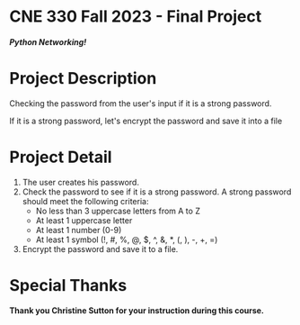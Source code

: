 # CNE 330 Fall 2023 - Final Project

##### Python Networking!

# Project Description
Checking the password from the user's input if it is a strong password.

If it is a strong password, let's encrypt the password and save it into a file

# Project Detail 

1. The user creates his password.
1. Check the password to see if it is a strong password.
  A strong password should meet the following criteria:
	* No less than 3 uppercase letters from A to Z
	* At least 1 uppercase letter
	* At least 1 number (0-9) 
	* At least 1 symbol (!, #, %, @, $, ^, &, *, (, ), -, +, =)
3.	Encrypt the password and save it to a file.


# Special Thanks

#### Thank you Christine Sutton for your instruction during this course.
